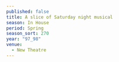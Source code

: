 ```yaml
---
published: false
title: A slice of Saturday night musical
season: In House
period: Spring
season_sort: 270
year: "97_98"
venue:
  - New Theatre
---
```



